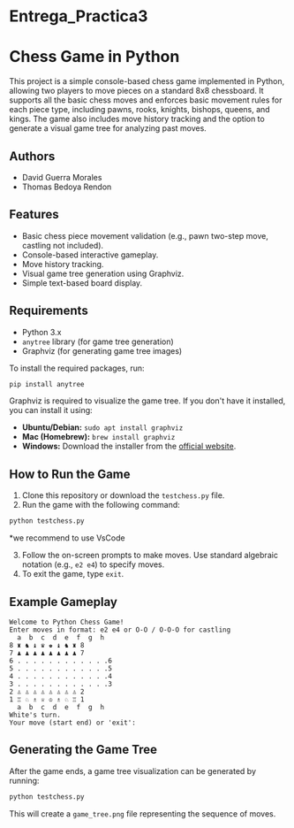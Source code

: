 # Entrega_Practica3

# Chess Game in Python

This project is a simple console-based chess game implemented in Python, allowing two players to move pieces on a standard 8x8 chessboard. It supports all the basic chess moves and enforces basic movement rules for each piece type, including pawns, rooks, knights, bishops, queens, and kings. The game also includes move history tracking and the option to generate a visual game tree for analyzing past moves.

## Authors

* David Guerra Morales
* Thomas Bedoya Rendon

## Features

* Basic chess piece movement validation (e.g., pawn two-step move, castling not included).
* Console-based interactive gameplay.
* Move history tracking.
* Visual game tree generation using Graphviz.
* Simple text-based board display.

## Requirements

* Python 3.x
* `anytree` library (for game tree generation)
* Graphviz (for generating game tree images)

To install the required packages, run:

```bash
pip install anytree
```

Graphviz is required to visualize the game tree. If you don't have it installed, you can install it using:

* **Ubuntu/Debian:** `sudo apt install graphviz`
* **Mac (Homebrew):** `brew install graphviz`
* **Windows:** Download the installer from the [official website](https://graphviz.org/download/).

## How to Run the Game

1. Clone this repository or download the `testchess.py` file.
2. Run the game with the following command:

```bash
python testchess.py
```
*we recommend to use VsCode

3. Follow the on-screen prompts to make moves. Use standard algebraic notation (e.g., `e2 e4`) to specify moves.
4. To exit the game, type `exit`.

## Example Gameplay

```plaintext
Welcome to Python Chess Game!
Enter moves in format: e2 e4 or O-O / O-O-O for castling
  a  b  c  d  e  f  g  h
8 ♜ ♞ ♝ ♛ ♚ ♝ ♞ ♜ 8
7 ♟ ♟ ♟ ♟ ♟ ♟ ♟ ♟ 7
6 . . . . . . . . . . . .6
5 . . . . . . . . . . . .5
4 . . . . . . . . . . . .4
3 . . . . . . . . . . . .3
2 ♙ ♙ ♙ ♙ ♙ ♙ ♙ ♙ 2
1 ♖ ♘ ♗ ♕ ♔ ♗ ♘ ♖ 1
  a  b  c  d  e  f  g  h
White's turn.
Your move (start end) or 'exit': 
```

## Generating the Game Tree

After the game ends, a game tree visualization can be generated by running:

```bash
python testchess.py
```

This will create a `game_tree.png` file representing the sequence of moves.



